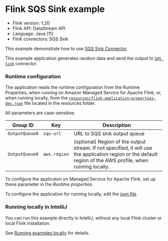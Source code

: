 # Flink SQS Sink example

* Flink version: 1.20
* Flink API: DataStream API
* Language: Java (11)
* Flink connectors: SQS Sink

This example demonstrate how to use [SQS Sink Connector](https://nightlies.apache.org/flink/flink-docs-release-1.20/docs/connectors/datastream/sqs/).

This example application generates random data and send the output to [`SQS Sink`](https://nightlies.apache.org/flink/flink-docs-release-1.20/docs/connectors/datastream/sqs/) connector.

### Runtime configuration

The application reads the runtime configuration from the Runtime Properties, when running on Amazon Managed Service for Apache Flink,
or, when running locally, from the [`resources/flink-application-properties-dev.json`](resources/flink-application-properties-dev.json) file located in the resources folder.

All parameters are case-sensitive.

| Group ID       | Key          | Description                                                                                                                                                  | 
|----------------|--------------|--------------------------------------------------------------------------------------------------------------------------------------------------------------|
| `OutputQueue0` | `sqs-url`    | URL to SQS sink output queue                                                                                                                                 |
| `OutputQueue0` | `aws.region` | (optional) Region of the output stream. If not specified, it will use the application region or the default region of the AWS profile, when running locally. |


To configure the applicaton on Managed Service for Apache Flink, set up these parameter in the *Runtime properties*.

To configure the application for running locally, edit the [json file](resources/flink-application-properties-dev.json).

### Running locally in IntelliJ

You can run this example directly in IntelliJ, without any local Flink cluster or local Flink installation.

See [Running examples locally](../running-examples-locally.md) for details.
